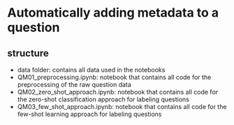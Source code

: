# Automatically adding metadata to a question

## structure
- data folder: contains all data used in the notebooks
- QM01_preprocessing.ipynb: notebook that contains all code for the preprocessing of the raw question data
- QM02_zero_shot_approach.ipynb: notebook that contains all code for the zero-shot classification approach for labeling questions
- QM03_few_shot_approach.ipynb: notebook that contains all code for the few-shot learning approach for labeling questions
